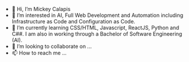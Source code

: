 - 👋 Hi, I’m Mickey Calapis
- 👀 I’m interested in AI, Full Web Development and Automation including Infrastructure as Code and Configuration as Code.
- 🌱 I’m currently learning CSS/HTML, Javascript, ReactJS, Python and C##. I am also in working through a Bachelor of Software Engineering (AI).
- 💞️ I’m looking to collaborate on ...
- 📫 How to reach me ...

<!---
miccalapis/miccalapis is a ✨ special ✨ repository because its `README.md` (this file) appears on your GitHub profile.
You can click the Preview link to take a look at your changes.
--->
